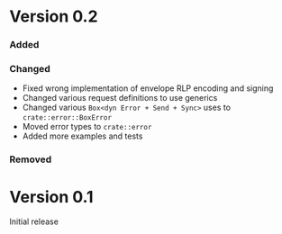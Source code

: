 # Version 0.2

### Added

### Changed
 - Fixed wrong implementation of envelope RLP encoding and signing
 - Changed various request definitions to use generics
 - Changed various `Box<dyn Error + Send + Sync>` uses to `crate::error::BoxError`
 - Moved error types to `crate::error`
 - Added more examples and tests

### Removed

# Version 0.1

Initial release